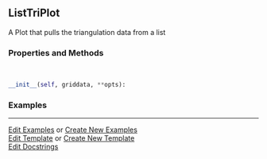 ## <a id="McUtils.Plots.Plots.ListTriPlot">ListTriPlot</a>
A Plot that pulls the triangulation data from a list

### Properties and Methods
<a id="McUtils.Plots.Plots.ListTriPlot.__init__" class="docs-object-method">&nbsp;</a>
```python
__init__(self, griddata, **opts): 
```

### Examples


___

[Edit Examples](https://github.com/McCoyGroup/References/edit/gh-pages/Documentation/examples/McUtils/Plots/Plots/ListTriPlot.md) or 
[Create New Examples](https://github.com/McCoyGroup/References/new/gh-pages/?filename=Documentation/examples/McUtils/Plots/Plots/ListTriPlot.md) <br/>
[Edit Template](https://github.com/McCoyGroup/References/edit/gh-pages/Documentation/templates/McUtils/Plots/Plots/ListTriPlot.md) or 
[Create New Template](https://github.com/McCoyGroup/References/new/gh-pages/?filename=Documentation/templates/McUtils/Plots/Plots/ListTriPlot.md) <br/>
[Edit Docstrings](https://github.com/McCoyGroup/McUtils/edit/master/Plots/Plots.py?message=Update%20Docs)